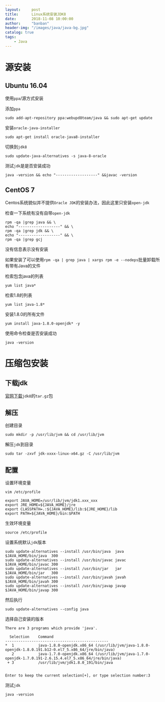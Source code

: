 ```yaml
---
layout:     post
title:      Linux系统安装JDK8
date:       2018-11-08 10:00:00
author:     "banban"
header-img: "/images/java/java-bg.jpg"
catalog: true
tags:
    - Java
---
```


# 源安装
## Ubuntu 16.04
使用`ppa`/源方式安装

添加`ppa`
```
sudo add-apt-repository ppa:webupd8team/java && sudo apt-get update
```

安装`oracle-java-installer`
```
sudo apt-get install oracle-java8-installer
```

切换到`jdk8`
```
sudo update-java-alternatives -s java-8-oracle
```

测试`jdk`是是否安装成功
```
java -version && echo "-------------------" &&javac -version
```

## CentOS 7

Centos系统貌似并不提供`Oracle JDK`的安装办法，因此这里只安装`open-jdk`

检查一下系统有没有自带`open-jdk`

```
rpm -qa |grep java && \
echo "-------------------" && \
rpm -qa |grep jdk && \
echo "-------------------" && \
rpm -qa |grep gcj
```
没有信息表示没有安装

如果安装了可以使用`rpm -qa | grep java | xargs rpm -e --nodeps`批量卸载所有带有Java的文件

检索包含java的列表
```
yum list java*
```

检索1.8的列表
```
yum list java-1.8*   
```

安装1.8.0的所有文件
```
yum install java-1.8.0-openjdk* -y
```

使用命令检查是否安装成功
```
java -version
```

# 压缩包安装

## 下载jdk

[官网下载](https://www.oracle.com/technetwork/java/javase/downloads/index.html)`jdk8`的`tar.gz`包

##  解压
创建目录
```
sudo mkdir -p /usr/lib/jvm && cd /usr/lib/jvm
```

解压`jdk`到目录
```
sudo tar -zxvf jdk-xxxx-linux-x64.gz -C /usr/lib/jvm
```

## 配置
设置环境变量
```
vim /etc/profile

export JAVA_HOME=/usr/lib/jvm/jdk1.xxx_xxx
export JRE_HOME=${JAVA_HOME}/jre
export CLASSPATH=.:${JAVA_HOME}/lib:${JRE_HOME}/lib 
export PATH=${JAVA_HOME}/bin:$PATH
```
生效环境变量
```
source /etc/profile
```

设置系统默认`jdk`版本
```
sudo update-alternatives --install /usr/bin/java  java  $JAVA_HOME/bin/java  300
sudo update-alternatives --install /usr/bin/javac javac $JAVA_HOME/bin/javac 300
sudo update-alternatives --install /usr/bin/jar   jar   $JAVA_HOME/bin/jar   300
sudo update-alternatives --install /usr/bin/javah javah $JAVA_HOME/bin/javah 300
sudo update-alternatives --install /usr/bin/javap javap $JAVA_HOME/bin/javap 300
```

然后执行
```
sudo update-alternatives --config java
```

选择自己安装的版本
```
There are 3 programs which provide 'java'.

  Selection    Command
-----------------------------------------------
*  1           java-1.8.0-openjdk.x86_64 (/usr/lib/jvm/java-1.8.0-openjdk-1.8.0.191.b12-0.el7_5.x86_64/jre/bin/java)
   2           java-1.7.0-openjdk.x86_64 (/usr/lib/jvm/java-1.7.0-openjdk-1.7.0.191-2.6.15.4.el7_5.x86_64/jre/bin/java)
 + 3           /usr/lib/jvm/jdk1.8.0_191/bin/java


Enter to keep the current selection[+], or type selection number:3 
```

测试`jdk`
```
java -version
```